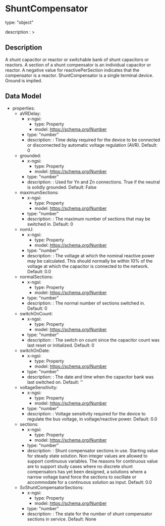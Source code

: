 # ShuntCompensator
type: "object"
description : >
## Description
A shunt capacitor or reactor or switchable bank of shunt capacitors or reactors. A section of a shunt compensator is an individual capacitor or reactor.  A negative value for reactivePerSection indicates that the compensator is a reactor. ShuntCompensator is a single terminal device.  Ground is implied.

## Data Model
  - properties:
    - aVRDelay:
      - x-ngsi:
        - type: Property
        - model: https://schema.org/Number
      - type: "number"
      - description: : Time delay required for the device to be connected or disconnected by automatic voltage regulation (AVR). Default: 0
    - grounded:
      - x-ngsi:
        - type: Property
        - model: https://schema.org/Number
      - type: "number"
      - description: : Used for Yn and Zn connections. True if the neutral is solidly grounded. Default: False
    - maximumSections:
      - x-ngsi:
        - type: Property
        - model: https://schema.org/Number
      - type: "number"
      - description: : The maximum number of sections that may be switched in. Default: 0
    - nomU:
      - x-ngsi:
        - type: Property
        - model: https://schema.org/Number
      - type: "number"
      - description: : The voltage at which the nominal reactive power may be calculated. This should normally be within 10% of the voltage at which the capacitor is connected to the network. Default: 0.0
    - normalSections:
      - x-ngsi:
        - type: Property
        - model: https://schema.org/Number
      - type: "number"
      - description: : The normal number of sections switched in. Default: 0
    - switchOnCount:
      - x-ngsi:
        - type: Property
        - model: https://schema.org/Number
      - type: "number"
      - description: : The switch on count since the capacitor count was last reset or initialized. Default: 0
    - switchOnDate:
      - x-ngsi:
        - type: Property
        - model: https://schema.org/Number
      - type: "number"
      - description: : The date and time when the capacitor bank was last switched on. Default: ''
    - voltageSensitivity:
      - x-ngsi:
        - type: Property
        - model: https://schema.org/Number
      - type: "number"
      - description: : Voltage sensitivity required for the device to regulate the bus voltage, in voltage/reactive power. Default: 0.0
    - sections:
      - x-ngsi:
        - type: Property
        - model: https://schema.org/Number
      - type: "number"
      - description: : Shunt compensator sections in use. Starting value for steady state solution. Non integer values are allowed to support continuous variables. The reasons for continuous value are to support study cases where no discrete shunt compensators has yet been designed, a solutions where a narrow voltage band force the sections to oscillate or accommodate for a continuous solution as input. Default: 0.0
    - SvShuntCompensatorSections:
      - x-ngsi:
        - type: Property
        - model: https://schema.org/Number
      - type: "number"
      - description: : The state for the number of shunt compensator sections in service. Default: None
